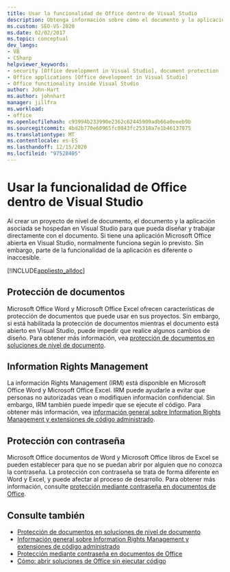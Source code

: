 ```yaml
---
title: Usar la funcionalidad de Office dentro de Visual Studio
description: Obtenga información sobre cómo el documento y la aplicación asociada de un proyecto de nivel de documento se hospedan en Visual Studio para que pueda trabajar directamente con el documento.
ms.custom: SEO-VS-2020
ms.date: 02/02/2017
ms.topic: conceptual
dev_langs:
- VB
- CSharp
helpviewer_keywords:
- security [Office development in Visual Studio], document protection
- Office applications [Office development in Visual Studio]
- Office functionality inside Visual Studio
author: John-Hart
ms.author: johnhart
manager: jillfra
ms.workload:
- office
ms.openlocfilehash: c93994b233990e2362c62445909adb66a0eeeb9b
ms.sourcegitcommit: 4bd2b770e60965fc0843fc25318a7e1b46137875
ms.translationtype: MT
ms.contentlocale: es-ES
ms.lasthandoff: 12/15/2020
ms.locfileid: "97528405"
---
```

# <a name="use-office-functionality-inside-of-visual-studio"></a>Usar la funcionalidad de Office dentro de Visual Studio
  Al crear un proyecto de nivel de documento, el documento y la aplicación asociada se hospedan en Visual Studio para que pueda diseñar y trabajar directamente con el documento. Si tiene una aplicación Microsoft Office abierta en Visual Studio, normalmente funciona según lo previsto. Sin embargo, parte de la funcionalidad de la aplicación es diferente o inaccesible.

 [!INCLUDE[appliesto_alldoc](../vsto/includes/appliesto-alldoc-md.md)]

## <a name="document-protection"></a>Protección de documentos
 Microsoft Office Word y Microsoft Office Excel ofrecen características de protección de documentos que puede usar en sus proyectos. Sin embargo, si está habilitada la protección de documentos mientras el documento está abierto en Visual Studio, puede impedir que realice algunos cambios de diseño. Para obtener más información, vea [protección de documentos en soluciones de nivel de documento](../vsto/document-protection-in-document-level-solutions.md).

## <a name="information-rights-management"></a>Information Rights Management
 La información Rights Management (IRM) está disponible en Microsoft Office Word y Microsoft Office Excel. IRM puede ayudarle a evitar que personas no autorizadas vean o modifiquen información confidencial. Sin embargo, IRM también puede impedir que se ejecute el código. Para obtener más información, vea [información general sobre Information Rights Management y extensiones de código administrado](../vsto/information-rights-management-and-managed-code-extensions-overview.md).

## <a name="password-protection"></a>Protección con contraseña
 Microsoft Office documentos de Word y Microsoft Office libros de Excel se pueden establecer para que no se puedan abrir por alguien que no conozca la contraseña. La protección con contraseña se trata de forma diferente en Word y Excel, y puede afectar al proceso de desarrollo. Para obtener más información, consulte [protección mediante contraseña en documentos de Office](../vsto/password-protection-on-office-documents.md).

## <a name="see-also"></a>Consulte también
- [Protección de documentos en soluciones de nivel de documento](../vsto/document-protection-in-document-level-solutions.md)
- [Información general sobre Information Rights Management y extensiones de código administrado](../vsto/information-rights-management-and-managed-code-extensions-overview.md)
- [Protección mediante contraseña en documentos de Office](../vsto/password-protection-on-office-documents.md)
- [Cómo: abrir soluciones de Office sin ejecutar código](../vsto/how-to-open-office-solutions-without-running-code.md)
